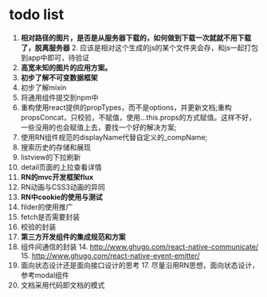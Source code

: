 # todo list
1. **相对路径的图片，是否是从服务器下载的，如何做到下载一次就就不用下载了，脱离服务器**
	2. 应该是相对这个生成的js的某个文件夹会存，和js一起打包到app中即可，待验证
2. **高宽未知的图片的应用方案。**
1. **初步了解不可变数据框架**
2. 初步了解mixin
2. 将通用组件提交到npm中
1. 重构使用react提供的propTypes，而不是options，并更新文档;重构propsConcat，只校验，不赋值，使用...this.props的方式赋值。这样不好，一些没用的也会赋值上去，要找一个好的解决方案;
2. 使用RN组件规范的displayName代替自定义的_compName;
2. 搜索历史的存储和展现
5. listview的下拉刷新
6. detail页面的上拉查看详情
6. **RN的mvc开发框架flux**
7. RN动画与CSS3动画的异同
8. **RN中cookie的使用与测试**
9. filder的使用推广
10. fetch是否需要封装
11. 校验的封装
12. **第三方开发组件的集成规范和方案**
13. 组件间通信的封装
	14. http://www.ghugo.com/react-native-communicate/
	15. http://www.ghugo.com/react-native-event-emitter/
16. 面向状态设计还是面向接口设计的思考
	17. 尽量沿用RN思想，面向状态设计，参考modal组件
17. 文档采用代码即文档的模式

